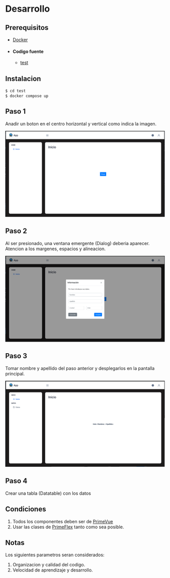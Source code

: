 # Desarrollo

## Prerequisitos
* [Docker](https://www.docker.com/)

* #### Codigo fuente
  * [test](https://github.com/banklot/test)

## Instalacion
```
$ cd test
$ docker compose up
```

## Paso 1
Anadir un boton en el centro horizontal y vertical como indica la imagen.

![img.png](img.png)

## Paso 2
Al ser presionado, una ventana emergente (Dialog) deberia aparecer.
Atencion a los margenes, espacios y alineacion.

![img_1.png](img_1.png)
 
## Paso 3
Tomar nombre y apellido del paso anterior y desplegarlos en la pantalla principal.

![img_5.png](img_5.png)

## Paso 4
Crear una tabla (Datatable) con los datos


## Condiciones
1. Todos los componentes deben ser de [PrimeVue](https://primevue.org/)
2. Usar las clases de [PrimeFlex](https://primeflex.org/) tanto como sea posible.

## Notas 
 Los siguientes parametros seran considerados:
   1. Organizacion y calidad del codigo.
   2. Velocidad de aprendizaje y desarrollo. 